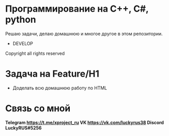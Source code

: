 # Программирование на C++, C#, python
Решаю задачи, делаю домашнюю и многое другое в этом репозитории.

* DEVELOP

Copyright all rights reserved

# Задача на Feature/H1

* Доделать всю домашнюю работу по HTML

# Связь со мной
**Telegram https://t.me/xproject_ru 
VK https://vk.com/luckyrus38
Discord LuckyRUS#5256**
